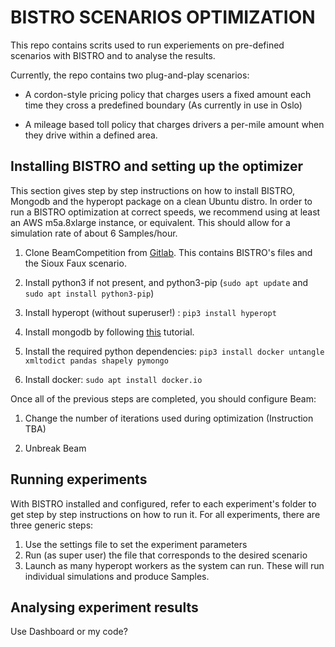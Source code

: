# BISTRO SCENARIOS OPTIMIZATION

This repo contains scrits used to run experiements on pre-defined scenarios with BISTRO and to analyse the results.

Currently, the repo contains two plug-and-play scenarios: 

* A cordon-style pricing policy that charges users a fixed amount each time they cross a predefined boundary (As currently in use in Oslo)

* A mileage based toll policy that charges drivers a per-mile amount when they drive within a defined area.

## Installing BISTRO and setting up the optimizer 

This section gives step by step instructions on how to install BISTRO, Mongodb and the hyperopt package on a clean Ubuntu distro. In order to run a BISTRO optimization at correct speeds, we recommend using at least an AWS m5a.8xlarge instance, or equivalent. This should allow for a simulation rate of about 6 Samples/hour.

1. Clone BeamCompetition from [Gitlab](https://gitlab.aicrowd.com/uber/BeamCompetitions). This contains BISTRO's files and the Sioux Faux scenario.

2. Install python3 if not present, and python3-pip (`sudo apt update` and `sudo apt install python3-pip`)

3. Install hyperopt (without superuser!) : `pip3 install hyperopt`

4. Install mongodb by following [this](https://docs.mongodb.com/manual/tutorial/install-mongodb-on-ubuntu/) tutorial.

5. Install the required python dependencies: `pip3 install docker untangle xmltodict pandas shapely pymongo`

6. Install docker: `sudo apt install docker.io`


Once all of the previous steps are completed, you should configure Beam:

1. Change the number of iterations used during optimization (Instruction TBA)

2. Unbreak Beam


## Running experiments

With BISTRO installed and configured, refer to each experiment's folder to get step by step instructions on how to run it. For all experiments, there are three generic steps:

1. Use the settings file to set the experiment parameters
2. Run (as super user) the file that corresponds to the desired scenario
3. Launch as many hyperopt workers as the system can run. These will run individual simulations and produce Samples.




## Analysing experiment results

Use Dashboard or my code?